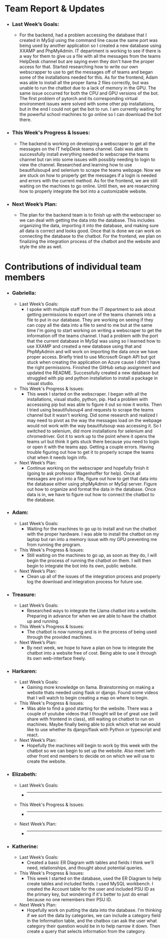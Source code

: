# Team Report & Updates
  - ### Last Week’s Goals:
      -  For the backend, had a problem accessing the database that I created in MySql using the command line cause the same port was being used by another application so I created a new database using XXAMP and PhpMyAdmin. IT department is working to see if there is a way for them to give us a file with all the messages from the teams HelpDesk channel but are saying even they don't have the proper access for that. Started researching how to write our own webscrapper to use to get the messages off of teams and began some of the installations needed for this. As for the frontend, Adam was able to install all the proper llama 2 files correctly, but was unable to run the chatbot due to a lack of memory in the GPU. The same issue occurred for both the CPU and GPU versions of the bot. The first problem of pytorch and its corresponding virtual environment issues were solved with some other pip installations, but in the end I could not get the bot to run. I am currently waiting for the powerful school machines to go online so I can download the bot there.
  - ### This Week's Progress & Issues:
      -  The backend is working on developing a webscraper to get all the messages on the IT helpDesk teams channel. Gabi was able to successfully install everything needed to webscrape the teams channel but ran into some issues with possibly needing to login to view the channel. Researched and learning how to use beautifulsoup4 and selenium to scrape the teams webpage. Now we are stuck on how to properly get the messages if a login is needed and errors with the current method. As for the frontend, we are still waiting on the machines to go online. Until then, we are researching how to properly integrate the bot into a customizable website.
  - ### Next Week’s Plan:
      -  The plan for the backend team is to finish up with the webscraper so we can deal with getting the data into the database. This includes organizing the data, importing it into the database, and making sure all data is correct and looks good. Once that is done we can work on connecting the database to the chatbot. For the frontend, we plan on finalizing the integration process of the chatbot and the website and style the site as well. 
# Contributions of individual team members
  - ### Gabriella:
      - Last Week’s Goals:
          -  I spoke with multiple staff from the IT department to ask about getting permissions to export one of the teams channels into a file to put in our database. They are working on seeing if they can copy all the data into a file to send to me but at the same time I'm going to start working on writing a webscraper to get the information off the teams channel. I had a problem with the port that the current database in MySql was using so I learned how to use XXAMP and created a new database using that and PhpMyAdmin and will work on importing the data once we have proper access. Briefly tried to use Microsoft Graph API but got stuck when creating the application on Azure cause I didn't have the right permissions. Finished the GitHub setup assignment and updated the README. Successfully created a new database but struggled with pip and python installation to install a package in visual studio.
      - This Week's Progress & Issues:
          -  This week I started on the webscraper. I began with all the installations, visual studio, python, pip. Had a problem with accesssing pip but was able to figure it out so now it works. Then I tried using beautifulsoup4 and requests to scrape the teams channel but it wasn't working. Did some research and realized I may need to pivot as the way the messages load on the webpage would not work with the way beautifulsoup was accessing it. So I switched to selenium, did more installations for selenium and chromedriver. Got it to work up to the point where it opens the teams url but think it gets stuck there because you need to login or open it with the teams app. Getting a couple errors. Having trouble figuring out how to get it to properly scrape the teams chat when it needs login info. 
      - Next Week’s Plan:
          -  Continue working on the webscraper and hopefully finish it (going to ask professor Wagenhoffer for help). Once all messages are put into a file, figure out how to get that data into the database either using phpMyAdmin or MySql server. Figure out how to organize and format the data in the database. Once data is in, we have to figure out how to connect the chatbot to the database.
  
  - ### Adam:
      - Last Week’s Goals:
          -  Waiting for the machines to go up to install and run the chatbot with the proper hardware. I was able to install the chatbot on my laptop but ran into a memory issue with my GPU preventing me from running the program.
      - This Week's Progress & Issues:
          -  Still waiting on the machines to go up, as soon as they do, I will begin the process of running the chatbot on them. I will then begin to integrate the bot into its own, public website.
      - Next Week’s Plan:
          -  Clean up all of the issues of the integration process and properly log the download and integration process for future use.
        
  - ### Treasure:
      - Last Week’s Goals:
          -  Researched ways to integrate the Llama chatbot into a website. Preparing in advance for when we are able to have the chatbot up and running.
      - This Week's Progress & Issues:
          -  The chatbot is now running and is in the process of being used through the provided machines.
      - Next Week’s Plan:
          - By next week, we hope to have a plan on how to integrate the chatbot into a website free of cost. Being able to use it through its own web-interface freely.
          
  - ### Harkaren:
      - Last Week’s Goals:
          -  Gaining more knowledge on llama. Brainstorming on making a website thats needed using flask or django. Found some videos that I will watch to begin creating a map on where to begin.
      - This Week's Progress & Issues:
          -  Was able to find a good starting for the website. There was a couple of youtube videos that I thought will be of great use (will share with frontend in class), still waiting on chatbot to run on machines. Maybe finally being able to pick which what we would like to use whether its django/flask with Python or typescript and react.
      - Next Week’s Plan:
          -  Hopefully the machines will begin to work by this week with the chatbot so we can begin to set up the website. Also meet iwth other front end members to decide on on which we will use to create the website. 
  - ### Elizabeth:
      - Last Week’s Goals:
          -  ________________________________________________________________
      - This Week's Progress & Issues:
          -  ________________________________________________________________
      - Next Week’s Plan:
          -  ________________________________________________________________
        
  - ### Katherine:
      - Last Week’s Goals:
          -  Created a basic ER Diagram with tables and fields I think we'll need, relationships, and thought about potential queries.
      - This Week's Progress & Issues:
          -  This week I started on the database, used the ER Diagram to help create tables and included fields. I used MySQL workbench. I created the Account table for the user and included PSU ID as the primary key, but wondering if it's better to just do email because no one remembers their PSU ID. 
      - Next Week’s Plan:
          -  Hopefully work on putting the data into the database. I'm thinking if we sort the data by categories, we can include a category field in the Information table, and the chatbox can ask the user what category their question would be in to help narrow it down. Then create a query that selects information from the category.
